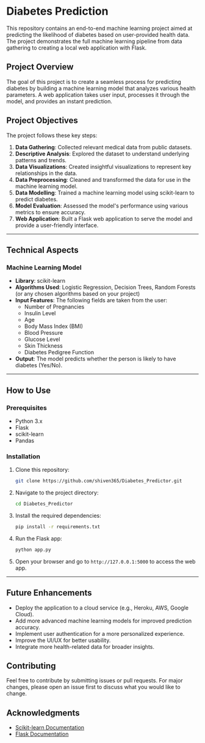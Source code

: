 # Diabetes Prediction

This repository contains an end-to-end machine learning project aimed at predicting the likelihood of diabetes based on user-provided health data. The project demonstrates the full machine learning pipeline from data gathering to creating a local web application with Flask.

## Project Overview

The goal of this project is to create a seamless process for predicting diabetes by building a machine learning model that analyzes various health parameters. A web application takes user input, processes it through the model, and provides an instant prediction.

## Project Objectives

The project follows these key steps:

1.  **Data Gathering**: Collected relevant medical data from public datasets.
2.  **Descriptive Analysis**: Explored the dataset to understand underlying patterns and trends.
3.  **Data Visualizations**: Created insightful visualizations to represent key relationships in the data.
4.  **Data Preprocessing**: Cleaned and transformed the data for use in the machine learning model.
5.  **Data Modelling**: Trained a machine learning model using scikit-learn to predict diabetes.
6.  **Model Evaluation**: Assessed the model's performance using various metrics to ensure accuracy.
7.  **Web Application**: Built a Flask web application to serve the model and provide a user-friendly interface.

---

## Technical Aspects

### Machine Learning Model

* **Library**: scikit-learn
* **Algorithms Used**: Logistic Regression, Decision Trees, Random Forests (or any chosen algorithms based on your project)
* **Input Features**: The following fields are taken from the user:
    * Number of Pregnancies
    * Insulin Level
    * Age
    * Body Mass Index (BMI)
    * Blood Pressure
    * Glucose Level
    * Skin Thickness
    * Diabetes Pedigree Function
* **Output**: The model predicts whether the person is likely to have diabetes (Yes/No).

---

## How to Use

### Prerequisites

* Python 3.x
* Flask
* scikit-learn
* Pandas

### Installation

1.  Clone this repository:
    ```bash
    git clone https://github.com/shiven365/Diabetes_Predictor.git
    ```

2.  Navigate to the project directory:
    ```bash
    cd Diabetes_Predictor
    ```

3.  Install the required dependencies:
    ```bash
    pip install -r requirements.txt
    ```

4.  Run the Flask app:
    ```bash
    python app.py
    ```

5.  Open your browser and go to `http://127.0.0.1:5000` to access the web app.

---

## Future Enhancements

* Deploy the application to a cloud service (e.g., Heroku, AWS, Google Cloud).
* Add more advanced machine learning models for improved prediction accuracy.
* Implement user authentication for a more personalized experience.
* Improve the UI/UX for better usability.
* Integrate more health-related data for broader insights.

## Contributing

Feel free to contribute by submitting issues or pull requests. For major changes, please open an issue first to discuss what you would like to change.

## Acknowledgments

* [Scikit-learn Documentation](https://scikit-learn.org/stable/documentation.html)
* [Flask Documentation](https://flask.palletsprojects.com/)
